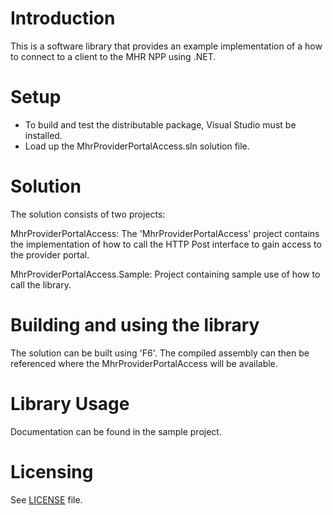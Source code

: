 # Introduction
This is a software library that provides an example implementation of a how to connect to a client to the MHR NPP using .NET.

# Setup
- To build and test the distributable package, Visual Studio must be installed.
- Load up the MhrProviderPortalAccess.sln solution file.

# Solution
The solution consists of two projects:

MhrProviderPortalAccess: The 'MhrProviderPortalAccess' project contains the implementation of 
how to call the HTTP Post interface to gain access to the provider portal.
   
MhrProviderPortalAccess.Sample: Project containing sample use of how to call the library.

# Building and using the library
The solution can be built using 'F6'. 
The compiled assembly can then be referenced where the MhrProviderPortalAccess will be available.

# Library Usage
Documentation can be found in the sample project.

# Licensing
See [LICENSE](LICENSE.txt) file.